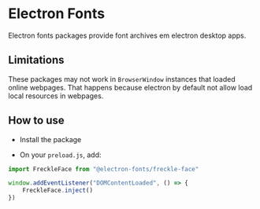 # Electron Fonts

Electron fonts packages provide font archives em electron desktop apps.

## Limitations

These packages may not work in `BrowserWindow` instances that loaded online webpages. That happens because electron by default not allow load local resources in webpages.

## How to use

* Install the package

* On your `preload.js`, add:

```ts
import FreckleFace from "@electron-fonts/freckle-face"

window.addEventListener("DOMContentLoaded", () => {
    FreckleFace.inject()
})
```